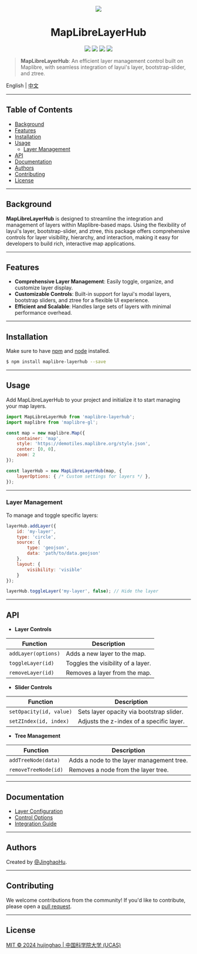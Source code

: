 <p align="center"><img src="https://sdasddas.oss-cn-hangzhou.aliyuncs.com/keyan/202304082356547.png" /></p>

<h1 align='center'>MapLibreLayerHub</h1>

<p align="center">
<a href=""><img src="https://img.shields.io/badge/version-1.0-yellow.svg" /></a>
<a href=""><img src="https://img.shields.io/badge/author-Jinghao%20Hu-orange.svg" /></a>
<a href=""><img src="https://img.shields.io/badge/language-TypeScript-blue.svg" /></a>
<a href="http://opensource.org/licenses/MIT"><img src="https://img.shields.io/badge/license-MIT-green.svg" /></a>
</p>

> **MapLibreLayerHub**: An efficient layer management control built on Maplibre, with seamless integration of layui's layer, bootstrap-slider, and ztree.

English | [中文](README_CN.md)

---

## Table of Contents

- [Background](#background)
- [Features](#features)
- [Installation](#installation)
- [Usage](#usage)
  - [Layer Management](#layer-management)
- [API](#api)
- [Documentation](#documentation)
- [Authors](#authors)
- [Contributing](#contributing)
- [License](#license)

---

## Background

**MapLibreLayerHub** is designed to streamline the integration and management of layers within Maplibre-based maps. Using the flexibility of layui's layer, bootstrap-slider, and ztree, this package offers comprehensive controls for layer visibility, hierarchy, and interaction, making it easy for developers to build rich, interactive map applications.

---

## Features

- **Comprehensive Layer Management**: Easily toggle, organize, and customize layer display.
- **Customizable Controls**: Built-in support for layui's modal layers, bootstrap sliders, and ztree for a flexible UI experience.
- **Efficient and Scalable**: Handles large sets of layers with minimal performance overhead.
  
---

## Installation

Make sure to have [npm](https://npmjs.com) and [node](http://nodejs.org) installed.

```sh
$ npm install maplibre-layerhub --save
```

---

## Usage

Add MapLibreLayerHub to your project and initialize it to start managing your map layers.

```javascript
import MapLibreLayerHub from 'maplibre-layerhub';
import maplibre from 'maplibre-gl';

const map = new maplibre.Map({
    container: 'map',
    style: 'https://demotiles.maplibre.org/style.json',
    center: [0, 0],
    zoom: 2
});

const layerHub = new MapLibreLayerHub(map, {
    layerOptions: { /* Custom settings for layers */ },
});
```

---

### Layer Management

To manage and toggle specific layers:

```javascript
layerHub.addLayer({
    id: 'my-layer',
    type: 'circle',
    source: {
        type: 'geojson',
        data: 'path/to/data.geojson'
    },
    layout: {
        visibility: 'visible'
    }
});

layerHub.toggleLayer('my-layer', false); // Hide the layer
```

---

## API

- **Layer Controls**

| Function            | Description                           |
|---------------------|---------------------------------------|
| `addLayer(options)` | Adds a new layer to the map.          |
| `toggleLayer(id)`   | Toggles the visibility of a layer.    |
| `removeLayer(id)`   | Removes a layer from the map.         |

- **Slider Controls**

| Function                   | Description                                |
|----------------------------|--------------------------------------------|
| `setOpacity(id, value)`    | Sets layer opacity via bootstrap slider.   |
| `setZIndex(id, index)`     | Adjusts the z-index of a specific layer.   |

- **Tree Management**

| Function              | Description                            |
|-----------------------|----------------------------------------|
| `addTreeNode(data)`   | Adds a node to the layer management tree. |
| `removeTreeNode(id)`  | Removes a node from the layer tree.       |

---

## Documentation
- [Layer Configuration](docs/layer-config.md)
- [Control Options](docs/control-options.md)
- [Integration Guide](docs/integration.md)

---

## Authors

Created by [@JinghaoHu](https://github.com/hujinghaoabcd).

---

## Contributing

We welcome contributions from the community! If you'd like to contribute, please open a [pull request](https://github.com/hujinghaoabcd/MapLibreLayerHub/pulls).

---

## License

[MIT © 2024 hujinghao | 中国科学院大学 (UCAS)](./LICENSE)


